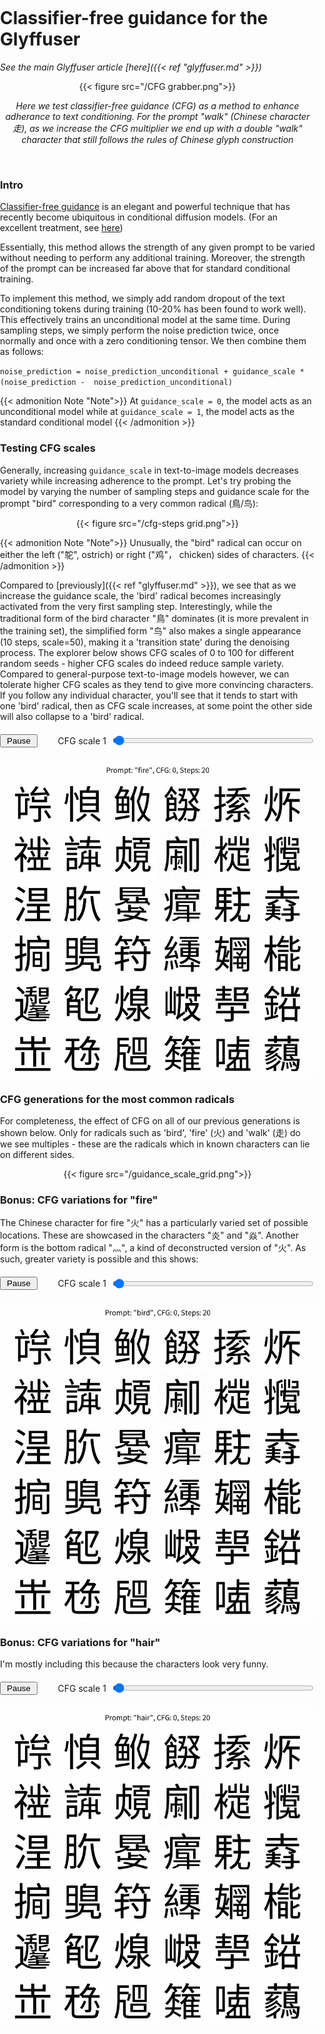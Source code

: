 # Classifier-free guidance for the Glyffuser

<!-- JS for animations -->
<script>
  document.addEventListener('DOMContentLoaded', (event) => {
    function initializeSlider(sliderId, outputImageId, sliderValueId, autoplayButtonId, folder) {
      const slider = document.getElementById(sliderId);
      const outputImage = document.getElementById(outputImageId);
      const sliderValue = document.getElementById(sliderValueId);
      const autoplayButton = document.getElementById(autoplayButtonId);

      let autoplay = true;
      let interval;

      function updateSlider(value) {
        sliderValue.textContent = `CFG scale ${value}`;
        outputImage.src = `/${folder}_slider/${folder}-CFG${value}_grid.png`;
      }

      slider.addEventListener('input', (event) => {
        const value = event.target.value;
        updateSlider(value);
      });

      autoplayButton.addEventListener('click', () => {
        autoplay = !autoplay;
        autoplayButton.textContent = autoplay ? 'Pause' : 'Play';
        if (autoplay) {
          startAutoplay();
        } else {
          clearInterval(interval);
        }
      });

      function startAutoplay() {
        interval = setInterval(() => {
          let value = parseInt(slider.value, 10);
          value = (value + 1) % 100;
          slider.value = value;
          updateSlider(value);
        }, 100); // Change the interval time as needed
      }

      // Start autoplay by default
      startAutoplay();
    }

    initializeSlider('parameterSlider1', 'outputImage1', 'sliderValue1', 'autoplayButton1', 'bird');
    initializeSlider('parameterSlider2', 'outputImage2', 'sliderValue2', 'autoplayButton2', 'fire');
    initializeSlider('parameterSlider3', 'outputImage3', 'sliderValue3', 'autoplayButton3', 'hair');
  });
</script>

<style>
  html, body {
    margin: 0; /* Remove default margin */
    padding: 0; /* Remove default padding */
    height: 100%; /* Ensure body takes full height */
    overflow-x: hidden; /* Hide horizontal scrollbar */
    box-sizing: border-box; /* Ensure padding and border are included in element's total width and height */
  }
  *, *::before, *::after {
    box-sizing: inherit; /* Inherit box-sizing from body */
  }
  .slider-container {
    max-width: 100%; /* Ensure the container doesn't overflow the viewport */
    width: 100%; /* Adjust the width as a percentage of the viewport size */
    margin: 20px auto;
    display: flex; /* Use flexbox to align items horizontally */
    align-items: center; /* Center items vertically */
    flex-wrap: nowrap; /* Prevent wrapping to ensure elements stay in one line */
    overflow: hidden; /* Prevent overflow */
  }
  .parameterSlider {
    flex: 1; /* Allow the slider to grow and take available space */
    margin-left: 10px; /* Add some space between the value and the slider */
    min-width: 0; /* Prevent the slider from overflowing the container */
  }
  .outputImage {
    display: block;
    margin: 20px auto;
    max-width: 100%; /* Adjust the width of the image relative to the viewport size */
  }
  .sliderValue {
    min-width: 100px; /* Ensure the value box has some width */
    text-align: right; /* Align the text inside the value box to the right */
    white-space: nowrap; /* Prevent text from wrapping */
  }
  .autoplayButton {
    min-width: 60px; /* Set a fixed minimum width for the button */
    margin-right: 10px; /* Add some space between the button and the value */
    flex-shrink: 0; /* Prevent the button from shrinking */
  }
</style>

_See the main Glyffuser article [here]({{< ref "glyffuser.md" >}})_

<center>
{{< figure src="/CFG grabber.png">}}

_Here we test classifier-free guidance (CFG) as a method to enhance adherance to text conditioning. For the prompt "walk" (Chinese character 走), as we increase the CFG multiplier we end up with a double "walk" character that still follows the rules of Chinese glyph construction_
</center>
<br>

### Intro
[Classifier-free guidance](https://arxiv.org/abs/2207.12598) is an elegant and powerful technique that has recently become ubiquitous in conditional diffusion models. (For an excellent treatment, see [here](https://sander.ai/2022/05/26/guidance.html))

Essentially, this method allows the strength of any given prompt to be varied without needing to perform any additional training. Moreover, the strength of the prompt can be increased far above that for standard conditional training.

To implement this method, we simply add random dropout of the text conditioning tokens during training (10-20% has been found to work well). This effectively trains an unconditional model at the same time. During sampling steps, we simply perform the noise prediction twice, once normally and once with a zero conditioning tensor. We then combine them as follows:

`noise_prediction = noise_prediction_unconditional + guidance_scale * (noise_prediction -  noise_prediction_unconditional)`

{{< admonition Note "Note">}}
At `guidance_scale = 0`, the model acts as an unconditional model while at `guidance_scale = 1`, the model acts as the standard conditional model
{{< /admonition >}}

### Testing CFG scales
Generally, increasing `guidance_scale` in text-to-image models decreases variety while increasing adherence to the prompt. Let's try probing the model by varying the number of sampling steps and guidance scale for the prompt "bird" corresponding to a very common radical (鳥/鸟):

<center>
{{< figure src="/cfg-steps grid.png">}}
</center>

{{< admonition Note "Note">}}
Unusually, the "bird" radical can occur on either the left ("鸵", ostrich) or right ("鸡"， chicken) sides of characters.
{{< /admonition >}}

Compared to [previously]({{< ref "glyffuser.md" >}}), we see that as we increase the guidance scale, the 'bird' radical becomes increasingly activated from the very first sampling step. Interestingly, while the traditional form of the bird character "鳥" dominates (it is more prevalent in the training set), the simplified form "鸟" also makes a single appearance (10 steps, scale=50), making it a 'transition state' during the denoising process. The explorer below shows CFG scales of 0 to 100 for different random seeds - higher CFG scales do indeed reduce sample variety. Compared to general-purpose text-to-image models however, we can tolerate higher CFG scales as they tend to give more convincing characters. If you follow any individual character, you'll see that it tends to start with one 'bird' radical, then as CFG scale increases, at some point the other side will also collapse to a 'bird' radical.

<!-- <center>
  <video width="100%" autoplay loop muted playsinline>
    <source src="/bird_CFG1-100_compressed.mp4" type="video/mp4">
    Your browser does not support the video tag.
  </video>
</center> -->

<div class="slider-container unique-slider-container1">
  <button id="autoplayButton1" class="autoplayButton">Pause</button>
  <span id="sliderValue1" class="sliderValue">CFG scale 1</span>
  <input type="range" min="0" max="99" step="1" value="1" id="parameterSlider1" class="parameterSlider">
</div>
<img id="outputImage1" class="outputImage" src="/fire_slider/fire-CFG0_grid.png" alt="Model Output">


### CFG generations for the most common radicals
For completeness, the effect of CFG on all of our previous generations is shown below. Only for radicals such as 'bird', 'fire' (火) and 'walk' (走) do we see multiples - these are the radicals which in known characters can lie on different sides.
<center>
{{< figure src="/guidance_scale_grid.png">}}
</center>

### Bonus: CFG variations for "fire"
The Chinese character for fire "火" has a particularly varied set of possible locations. These are showcased in the characters "炎" and "焱". Another form is the bottom radical "灬", a kind of deconstructed version of "火". As such, greater variety is possible and this shows:
<!-- <center>
  <video width="100%" autoplay loop muted playsinline>
    <source src="/fire_CFG1-100_compressed.mp4" type="video/mp4">
    Your browser does not support the video tag.
  </video>
</center> -->


<div class="slider-container unique-slider-container2">
  <button id="autoplayButton2" class="autoplayButton">Pause</button>
  <span id="sliderValue2" class="sliderValue">CFG scale 1</span>
  <input type="range" min="0" max="99" step="1" value="1" id="parameterSlider2" class="parameterSlider">
</div>
<img id="outputImage2" class="outputImage" src="/bird_slider/bird-CFG0_grid.png" alt="Model Output">


### Bonus: CFG variations for "hair"
I'm mostly including this because the characters look very funny.
<div class="slider-container unique-slider-container3">
  <button id="autoplayButton3" class="autoplayButton">Pause</button>
  <span id="sliderValue3" class="sliderValue">CFG scale 1</span>
  <input type="range" min="0" max="99" step="1" value="1" id="parameterSlider3" class="parameterSlider">
</div>
<img id="outputImage3" class="outputImage" src="/hair_slider/hair-CFG0_grid.png" alt="Model Output">
